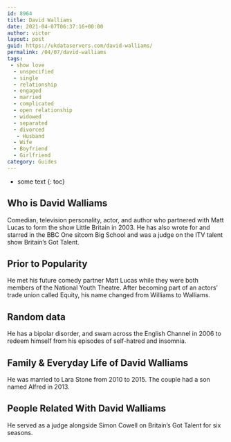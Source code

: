 ```yaml
---
id: 8964
title: David Walliams
date: 2021-04-07T06:37:16+00:00
author: victor
layout: post
guid: https://ukdataservers.com/david-walliams/
permalink: /04/07/david-walliams
tags:
 - show love
  - unspecified
  - single
  - relationship
  - engaged
  - married
  - complicated
  - open relationship
  - widowed
  - separated
  - divorced
   - Husband
  - Wife
  - Boyfriend
  - Girlfriend
category: Guides
---
```


* some text
{: toc}


## Who is David Walliams



Comedian, television personality, actor, and author who partnered with Matt Lucas to form the show Little Britain in 2003. He has also wrote for and starred in the BBC One sitcom Big School and was a judge on the ITV talent show Britain&#8217;s Got Talent.

                
                
                
## Prior to Popularity



He met his future comedy partner Matt Lucas while they were both members of the National Youth Theatre. After becoming part of an actors&#8217; trade union called Equity, his name changed from Williams to Walliams. 

                
                
                
## Random data



He has a bipolar disorder, and swam across the English Channel in 2006 to redeem himself from his episodes of self-hatred and insomnia.

                
                
                
## Family & Everyday Life of David Walliams



He was married to Lara Stone from 2010 to 2015. The couple had a son named Alfred in 2013.

                
                
                
## People Related With David Walliams



He served as a judge alongside Simon Cowell on Britain&#8217;s Got Talent for six seasons. 

                
              
            
          
          
          